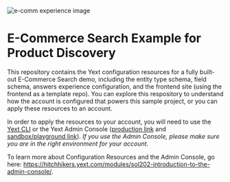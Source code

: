 ![e-comm experience image](https://a.mktgcdn.com/p/C3VlZhewsxNdZMUDl7B0bdvpm8q0c3bXQr1hvlK0y5E/1560x878.jpg)


# E-Commerce Search Example for Product Discovery

This repository contains the Yext configuration resources for a fully built-out E-Commerce Search demo, including the entity type schema, field schema, answers experience configuration, and the frontend site (using the frontend as a template repo). You can explore this respository to understand how the account is configured that powers this sample project, or you can apply these resources to an account. 

In order to apply the resources to your account, you will need to use the [Yext CLI](https://hitchhikers.yext.com/docs/cli/) or the Yext Admin Console ([production link](https://www.yext.com/adminconsole/resources?githubRepository=https://github.com/YextSolutions/e-commerce-search-example-configresources) and [sandbox/playground link](https://sandbox.yext.com/adminconsole/resources?githubRepository=https://github.com/YextSolutions/e-commerce-search-example-configresources)). *If you use the Admin Console, please make sure you are in the right environment for your account.* 

To learn more about Configuration Resources and the Admin Console, go here: https://hitchhikers.yext.com/modules/sol202-introduction-to-the-admin-console/. 
